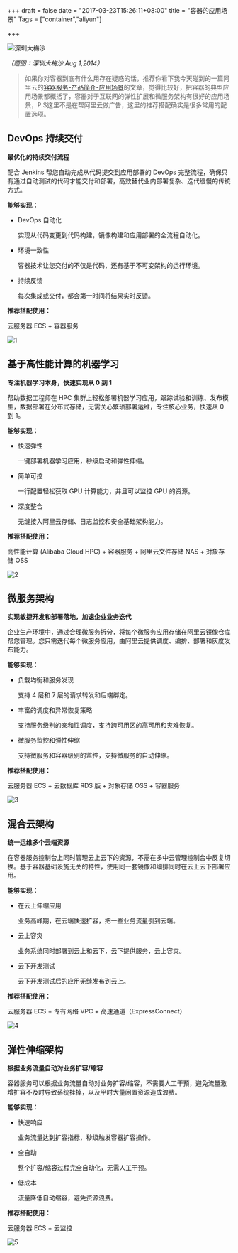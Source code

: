 +++
draft = false
date = "2017-03-23T15:26:11+08:00"
title = "容器的应用场景"
Tags = ["container","aliyun"]

+++

![深圳大梅沙](http://olz1di9xf.bkt.clouddn.com/2014080101.jpg)

*（题图：深圳大梅沙 Aug 1,2014）*

> 如果你对容器到底有什么用存在疑惑的话，推荐你看下我今天碰到的一篇阿里云的[容器服务-产品简介-应用场景](https://help.aliyun.com/document_detail/25977.html?spm=5176.2020520152.201.2.Oc3baB)的文章，觉得比较好，把容器的典型应用场景都概括了，容器对于互联网的弹性扩展和微服务架构有很好的应用场景，P.S这里不是在帮阿里云做广告，这里的推荐搭配确实是很多常用的配置选项。

## DevOps 持续交付

**最优化的持续交付流程**

配合 Jenkins 帮您自动完成从代码提交到应用部署的 DevOps 完整流程，确保只有通过自动测试的代码才能交付和部署，高效替代业内部署复杂、迭代缓慢的传统方式。

**能够实现：**

- DevOps 自动化

  实现从代码变更到代码构建，镜像构建和应用部署的全流程自动化。

- 环境一致性

  容器技术让您交付的不仅是代码，还有基于不可变架构的运行环境。

- 持续反馈

  每次集成或交付，都会第一时间将结果实时反馈。

**推荐搭配使用：**

云服务器 ECS + 容器服务

![1](http://docs-aliyun.cn-hangzhou.oss.aliyun-inc.com/assets/pic/25977/cn_zh/1488845113820/%E5%AE%B9%E5%99%A8%E6%9C%8D%E5%8A%A1---%E6%9E%B6%E6%9E%84%E5%9B%BE---DevOps.png)

## 基于高性能计算的机器学习

**专注机器学习本身，快速实现从 0 到 1**

帮助数据工程师在 HPC 集群上轻松部署机器学习应用，跟踪试验和训练、发布模型，数据部署在分布式存储，无需关心繁琐部署运维，专注核心业务，快速从 0 到 1。

**能够实现：**

- 快速弹性

  一键部署机器学习应用，秒级启动和弹性伸缩。

- 简单可控

  一行配置轻松获取 GPU 计算能力，并且可以监控 GPU 的资源。

- 深度整合

  无缝接入阿里云存储、日志监控和安全基础架构能力。

**推荐搭配使用：**

高性能计算 (Alibaba Cloud HPC) + 容器服务 + 阿里云文件存储 NAS + 对象存储 OSS

![2](http://docs-aliyun.cn-hangzhou.oss.aliyun-inc.com/assets/pic/25977/cn_zh/1488845332018/%E5%AE%B9%E5%99%A8%E6%9C%8D%E5%8A%A1%20-%20%E6%9E%B6%E6%9E%84%E5%9B%BE%20-%20%E9%AB%98%E6%80%A7%E8%83%BD%E8%AE%A1%E7%AE%97HPC.png)

## 微服务架构

**实现敏捷开发和部署落地，加速企业业务迭代**

企业生产环境中，通过合理微服务拆分，将每个微服务应用存储在阿里云镜像仓库帮您管理。您只需迭代每个微服务应用，由阿里云提供调度、编排、部署和灰度发布能力。

**能够实现：**

- 负载均衡和服务发现

  支持 4 层和 7 层的请求转发和后端绑定。

- 丰富的调度和异常恢复策略

  支持服务级别的亲和性调度，支持跨可用区的高可用和灾难恢复。

- 微服务监控和弹性伸缩

  支持微服务和容器级别的监控，支持微服务的自动伸缩。

**推荐搭配使用：**

云服务器 ECS + 云数据库 RDS 版 + 对象存储 OSS + 容器服务

![3](http://docs-aliyun.cn-hangzhou.oss.aliyun-inc.com/assets/pic/25977/cn_zh/1488846287403/%E5%AE%B9%E5%99%A8%E6%9C%8D%E5%8A%A1---%E6%9E%B6%E6%9E%84%E5%9B%BE---%E5%BE%AE%E6%9C%8D%E5%8A%A1%E6%9E%B6%E6%9E%84.png)

## 混合云架构

**统一运维多个云端资源**

在容器服务控制台上同时管理云上云下的资源，不需在多中云管理控制台中反复切换。基于容器基础设施无关的特性，使用同一套镜像和编排同时在云上云下部署应用。

**能够实现：**

- 在云上伸缩应用

  业务高峰期，在云端快速扩容，把一些业务流量引到云端。

- 云上容灾

  业务系统同时部署到云上和云下，云下提供服务，云上容灾。

- 云下开发测试

  云下开发测试后的应用无缝发布到云上。

**推荐搭配使用：**

云服务器 ECS + 专有网络 VPC + 高速通道（ExpressConnect）

![4](http://docs-aliyun.cn-hangzhou.oss.aliyun-inc.com/assets/pic/25977/cn_zh/1488846639288/%E5%AE%B9%E5%99%A8%E6%9C%8D%E5%8A%A1%20-%20%E6%9E%B6%E6%9E%84%E5%9B%BE%20-%20%E6%B7%B7%E5%90%88%E4%BA%91.png)

## 弹性伸缩架构

**根据业务流量自动对业务扩容/缩容**

容器服务可以根据业务流量自动对业务扩容/缩容，不需要人工干预，避免流量激增扩容不及时导致系统挂掉，以及平时大量闲置资源造成浪费。

**能够实现：**

- 快速响应

  业务流量达到扩容指标，秒级触发容器扩容操作。

- 全自动

  整个扩容/缩容过程完全自动化，无需人工干预。

- 低成本

  流量降低自动缩容，避免资源浪费。

**推荐搭配使用：**

云服务器 ECS + 云监控

![5](http://docs-aliyun.cn-hangzhou.oss.aliyun-inc.com/assets/pic/25977/cn_zh/1488846792028/%E5%AE%B9%E5%99%A8%E6%9C%8D%E5%8A%A1---%E6%9E%B6%E6%9E%84%E5%9B%BE---%E5%BC%B9%E6%80%A7%E4%BC%B8%E7%BC%A9.png)